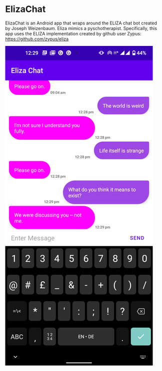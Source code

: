# ElizaChat
ElizaChat is an Android app that wraps around the ELIZA chat bot created by Joseph Weizenbaum. Eliza mimics a pyschotherapist.
Specifically, this app uses the ELIZA implementation created by github user Zypus: https://github.com/zypus/eliza

![Eliza](https://github.com/Seyviour/ElizaChat/blob/main/ElizaScreenshot.jpg?raw=true)
